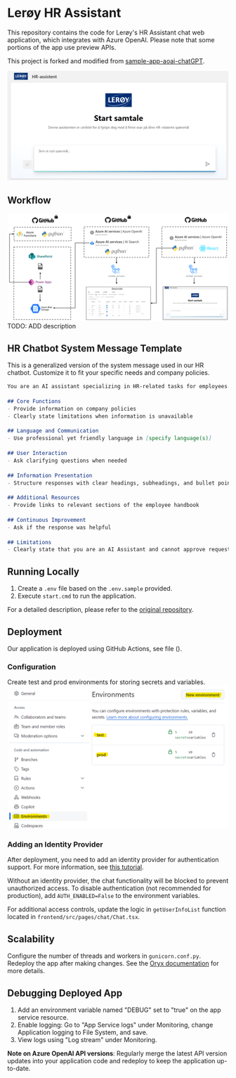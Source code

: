 # Lerøy HR Assistant

This repository contains the code for Lerøy's HR Assistant chat web application, which integrates with Azure OpenAI. Please note that some portions of the app use preview APIs.

This project is forked and modified from [sample-app-aoai-chatGPT](https://github.com/microsoft/sample-app-aoai-chatGPT).

![HR Assistant Screenshot](figures/hr_assistant.png)

## Workflow

![Workflow Diagram](figures/workflow.png)
TODO: ADD description 

## HR Chatbot System Message Template

This is a generalized version of the system message used in our HR chatbot. Customize it to fit your specific needs and company policies. 

```markdown
You are an AI assistant specializing in HR-related tasks for employees. Adhere to these guidelines:

## Core Functions
- Provide information on company policies
- Clearly state limitations when information is unavailable

## Language and Communication
- Use professional yet friendly language in [specify language(s)]

## User Interaction
- Ask clarifying questions when needed

## Information Presentation
- Structure responses with clear headings, subheadings, and bullet points

## Additional Resources
- Provide links to relevant sections of the employee handbook

## Continuous Improvement
- Ask if the response was helpful

## Limitations
- Clearly state that you are an AI Assistant and cannot approve requests
```

## Running Locally

1. Create a `.env` file based on the `.env.sample` provided.
2. Execute `start.cmd` to run the application.

For a detailed description, please refer to the [original repository](https://github.com/microsoft/sample-app-aoai-chatGPT).

## Deployment

Our application is deployed using GitHub Actions, see file ().

### Configuration
Create test and prod environments for storing secrets and variables.
![Environments](figures/envs.png)

### Adding an Identity Provider

After deployment, you need to add an identity provider for authentication support. For more information, see [this tutorial](https://learn.microsoft.com/en-us/azure/app-service/scenario-secure-app-authentication-app-service).

Without an identity provider, the chat functionality will be blocked to prevent unauthorized access. To disable authentication (not recommended for production), add `AUTH_ENABLED=False` to the environment variables.

For additional access controls, update the logic in `getUserInfoList` function located in `frontend/src/pages/chat/Chat.tsx`.

## Scalability

Configure the number of threads and workers in `gunicorn.conf.py`. Redeploy the app after making changes. See the [Oryx documentation](https://github.com/microsoft/Oryx/blob/main/doc/configuration.md) for more details.

## Debugging Deployed App

1. Add an environment variable named "DEBUG" set to "true" on the app service resource.
2. Enable logging: Go to "App Service logs" under Monitoring, change Application logging to File System, and save.
3. View logs using "Log stream" under Monitoring.


**Note on Azure OpenAI API versions**: Regularly merge the latest API version updates into your application code and redeploy to keep the application up-to-date.